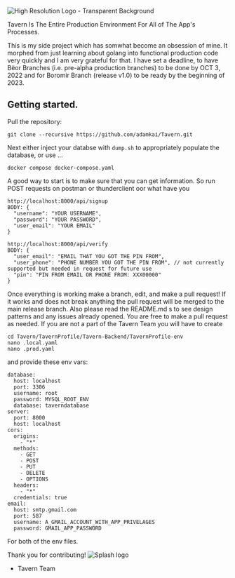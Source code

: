 ![High Resolution Logo - Transparent Background](https://user-images.githubusercontent.com/43151285/192200405-5d34b08b-80ea-4704-a39c-f73495e73cbc.png)

Tavern Is The Entire Production Environment For All of The App's Processes.

This is my side project which has somwhat become an obsession of mine. It morphed from just learning about golang into functional production code very quickly and I am very grateful for that. I have set a deadline, to have Bëor Branches (i.e. pre-alpha production branches) to be done by OCT 3, 2022 and for Boromir Branch (release v1.0) to be ready by the beginning of 2023.

## Getting started.

Pull the repository:
 ```
git clone --recursive https://github.com/adamkai/Tavern.git
 ```
  
Next either inject your databse with `dump.sh` to appropriately populate the database, or use ...
```
docker compose docker-compose.yaml
```
  
A good way to start is to make sure that you can get information. So run POST requests on postman or thunderclient oor what have you
```
http://localhost:8000/api/signup
BODY: {
  "username": "YOUR USERNAME",
  "password": "YOUR PASSWORD",
  "user_email": "YOUR EMAIL"
}
```

```
http://localhost:8000/api/verify
BODY: {
  "user_email": "EMAIL THAT YOU GOT THE PIN FROM",
  "user_phone": "PHONE NUMBER YOU GOT THE PIN FROM", // not currently supported but needed in request for future use
  "pin": "PIN FROM EMAIL OR PHONE FROM: XXX00000"
}
```

Once everything is working make a branch, edit, and make a pull request! If it works and does not break anything the pull request will be merged to the main release branch. Also please read the README.md s to see design patterns and any issues already opened. You are free to make a pull request as needed. If you are not a part of the Tavern Team you will have to create 
```
cd Tavern/TavernProfile/Tavern-Backend/TavernProfile-env
nano .local.yaml
nano .prod.yaml
```
and provide these env vars:
```
database:
  host: localhost
  port: 3306
  username: root
  password: MYSQL_ROOT_ENV
  database: taverndatabase
server:
  port: 8000
  host: localhost
cors:
  origins:
    - "*"
  methods:
    - GET
    - POST
    - PUT
    - DELETE
    - OPTIONS
  headers:
    - "*"
  credentials: true
email:
  host: smtp.gmail.com
  port: 587
  username: A_GMAIL_ACCOUNT_WITH_APP_PRIVELAGES
  password: GMAIL_APP_PASSWORD
```
For both of the env files.

Thank you for contributing!
![Splash logo](https://user-images.githubusercontent.com/43151285/192321881-19b0f49a-c178-4531-96a0-37a2745a33c9.png)
- Tavern Team
